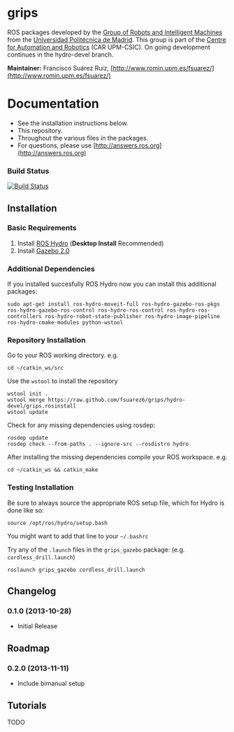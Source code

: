 grips
=====

ROS packages developed by the [Group of Robots and Intelligent Machines](http://www.romin.upm.es/) from the [Universidad Politécnica de Madrid](http://www.upm.es/internacional). This group is part of the [Centre for Automation and Robotics](http://www.car.upm-csic.es/) (CAR UPM-CSIC). On going development continues in the hydro-devel branch.

**Maintainer:** Francisco Suárez Ruiz, [http://www.romin.upm.es/fsuarez/](http://www.romin.upm.es/fsuarez/)

# Documentation
* See the installation instructions below.
* This repository.
* Throughout the various files in the packages.
* For questions, please use [http://answers.ros.org](http://answers.ros.org)

### Build Status

[![Build Status](https://travis-ci.org/fsuarez6/grips.png?branch=hydro-devel)](https://travis-ci.org/fsuarez6/grips)


## Installation

### Basic Requirements

1. Install [ROS Hydro](http://wiki.ros.org/hydro/Installation/Ubuntu) (**Desktop Install** Recommended)
2. Install [Gazebo 2.0](http://gazebosim.org/wiki/2.0/install)

### Additional Dependencies

If you installed succesfully ROS Hydro now you can install this additional packages:
```
sudo apt-get install ros-hydro-moveit-full ros-hydro-gazebo-ros-pkgs ros-hydro-gazebo-ros-control ros-hydro-ros-control ros-hydro-ros-controllers ros-hydro-robot-state-publisher ros-hydro-image-pipeline ros-hydro-cmake-modules python-wstool
``` 
### Repository Installation

Go to your ROS working directory. e.g.
```
cd ~/catkin_ws/src
``` 
Use the `wstool` to install the repository
```
wstool init .
wstool merge https://raw.github.com/fsuarez6/grips/hydro-devel/grips.rosinstall
wstool update
``` 
Check for any missing dependencies using rosdep:
```
rosdep update
rosdep check --from-paths . --ignore-src --rosdistro hydro
``` 
After installing the missing dependencies compile your ROS workspace. e.g.
```
cd ~/catkin_ws && catkin_make
``` 

### Testing Installation

Be sure to always source the appropriate ROS setup file, which for Hydro is done like so:
```
source /opt/ros/hydro/setup.bash
``` 
You might want to add that line to your `~/.bashrc`

Try any of the `.launch` files in the `grips_gazebo` package: (e.g. `cordless_drill.launch`)
```
roslaunch grips_gazebo cordless_drill.launch
``` 

## Changelog
### 0.1.0 (2013-10-28)
* Initial Release

## Roadmap
### 0.2.0 (2013-11-11)
* Include bimanual setup

## Tutorials
TODO
